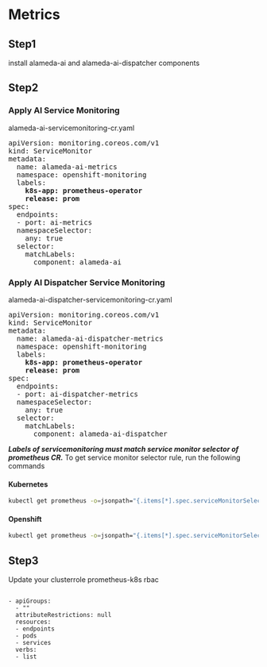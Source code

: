 # Metrics

## Step1

install alameda-ai and alameda-ai-dispatcher components

## Step2

### Apply AI Service Monitoring

alameda-ai-servicemonitoring-cr.yaml

<pre>
apiVersion: monitoring.coreos.com/v1
kind: ServiceMonitor
metadata:
  name: alameda-ai-metrics
  namespace: openshift-monitoring
  labels:
    <b>k8s-app: prometheus-operator</b>
    <b>release: prom</b>
spec:
  endpoints:
  - port: ai-metrics
  namespaceSelector:
    any: true
  selector:
    matchLabels:
      component: alameda-ai
</pre>

### Apply AI Dispatcher Service Monitoring

alameda-ai-dispatcher-servicemonitoring-cr.yaml

<pre>
apiVersion: monitoring.coreos.com/v1
kind: ServiceMonitor
metadata:
  name: alameda-ai-dispatcher-metrics
  namespace: openshift-monitoring
  labels:
    <b>k8s-app: prometheus-operator</b>
    <b>release: prom</b>
spec:
  endpoints:
  - port: ai-dispatcher-metrics
  namespaceSelector:
    any: true
  selector:
    matchLabels:
      component: alameda-ai-dispatcher
</pre>

***Labels of servicemonitoring must match service monitor selector of prometheus CR.*** To get
service monitor selector rule, run the following commands

#### Kubernetes
```bash
kubectl get prometheus -o=jsonpath="{.items[*].spec.serviceMonitorSelector}" -n monitoring
```
#### Openshift
```bash
kubectl get prometheus -o=jsonpath="{.items[*].spec.serviceMonitorSelector}" -n openshift-monitoring
```

## Step3

Update your clusterrole prometheus-k8s rbac

```

- apiGroups:
  - ""
  attributeRestrictions: null
  resources:
  - endpoints
  - pods
  - services
  verbs:
  - list


```

